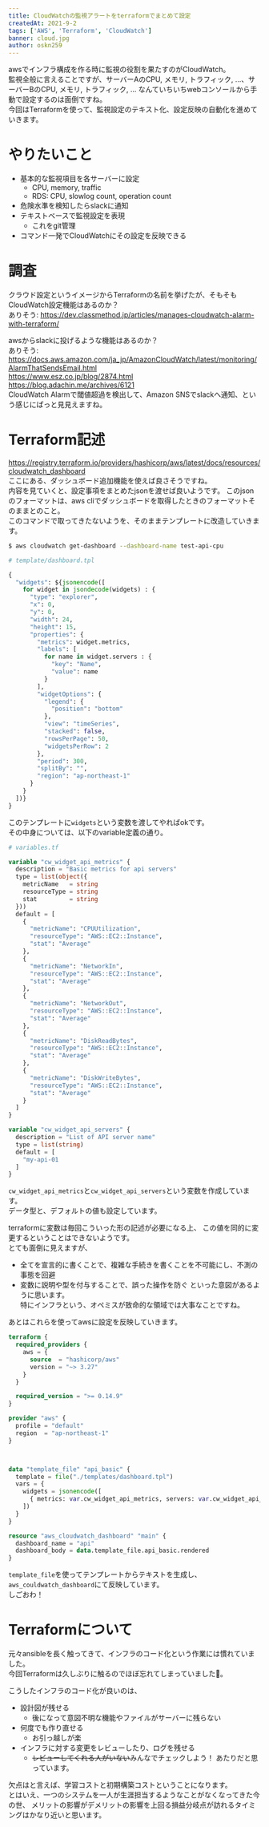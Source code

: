 ```yaml
---
title: CloudWatchの監視アラートをterraformでまとめて設定
createdAt: 2021-9-2
tags: ['AWS', 'Terraform', 'CloudWatch']
banner: cloud.jpg
author: oskn259
---
```


awsでインフラ構成を作る時に監視の役割を果たすのがCloudWatch。  
監視全般に言えることですが、サーバーAのCPU, メモリ, トラフィック, ...、サーバーBのCPU, メモリ, トラフィック, ...
なんていちいちwebコンソールから手動で設定するのは面倒ですね。  
今回はTerraformを使って、監視設定のテキスト化、設定反映の自動化を進めていきます。


# やりたいこと
* 基本的な監視項目を各サーバーに設定
  - CPU, memory, traffic
  - RDS: CPU, slowlog count, operation count
* 危険水準を検知したらslackに通知
* テキストベースで監視設定を表現
  - これをgit管理
* コマンド一発でCloudWatchにその設定を反映できる


# 調査
クラウド設定というイメージからTerraformの名前を挙げたが、そもそもCloudWatch設定機能はあるのか？  
ありそう: https://dev.classmethod.jp/articles/manages-cloudwatch-alarm-with-terraform/  

awsからslackに投げるような機能はあるのか？  
ありそう:  
https://docs.aws.amazon.com/ja_jp/AmazonCloudWatch/latest/monitoring/AlarmThatSendsEmail.html  
https://www.esz.co.jp/blog/2874.html  
https://blog.adachin.me/archives/6121  
CloudWatch Alarmで閾値超過を検出して、Amazon SNSでslackへ通知、という感じにぱっと見見えますね。  


# Terraform記述
https://registry.terraform.io/providers/hashicorp/aws/latest/docs/resources/cloudwatch_dashboard  
ここにある、ダッシュボード追加機能を使えば良さそうですね。  
内容を見ていくと、設定事項をまとめたjsonを渡せば良いようです。
このjsonのフォーマットは、aws cliでダッシュボードを取得したときのフォーマットそのままとのこと。  
このコマンドで取ってきたないようを、そのままテンプレートに改造していきます。  
```bash
$ aws cloudwatch get-dashboard --dashboard-name test-api-cpu
```  

```terraform
# template/dashboard.tpl

{
  "widgets": ${jsonencode([
    for widget in jsondecode(widgets) : {
      "type": "explorer",
      "x": 0,
      "y": 0,
      "width": 24,
      "height": 15,
      "properties": {
        "metrics": widget.metrics,
        "labels": [
          for name in widget.servers : {
            "key": "Name",
            "value": name
          }
        ],
        "widgetOptions": {
          "legend": {
            "position": "bottom"
          },
          "view": "timeSeries",
          "stacked": false,
          "rowsPerPage": 50,
          "widgetsPerRow": 2
        },
        "period": 300,
        "splitBy": "",
        "region": "ap-northeast-1"
      }
    }
  ])}
}
```
このテンプレートに`widgets`という変数を渡してやればokです。  
その中身については、以下のvariable定義の通り。  

```terraform
# variables.tf

variable "cw_widget_api_metrics" {
  description = "Basic metrics for api servers"
  type = list(object({
    metricName   = string
    resourceType = string
    stat         = string
  }))
  default = [
    {
      "metricName": "CPUUtilization",
      "resourceType": "AWS::EC2::Instance",
      "stat": "Average"
    },
    {
      "metricName": "NetworkIn",
      "resourceType": "AWS::EC2::Instance",
      "stat": "Average"
    },
    {
      "metricName": "NetworkOut",
      "resourceType": "AWS::EC2::Instance",
      "stat": "Average"
    },
    {
      "metricName": "DiskReadBytes",
      "resourceType": "AWS::EC2::Instance",
      "stat": "Average"
    },
    {
      "metricName": "DiskWriteBytes",
      "resourceType": "AWS::EC2::Instance",
      "stat": "Average"
    }
  ]
}

variable "cw_widget_api_servers" {
  description = "List of API server name"
  type = list(string)
  default = [
    "my-api-01
  ]
}
```  
`cw_widget_api_metrics`と`cw_widget_api_servers`という変数を作成しています。  
データ型と、デフォルトの値も設定しています。  

terraformに変数は毎回こういった形の記述が必要になる上、
この値を同的に変更するということはできないようです。  
とても面倒に見えますが、
* 全てを宣言的に書くことで、複雑な手続きを書くことを不可能にし、不測の事態を回避
* 変数に説明や型を付与することで、誤った操作を防ぐ
といった意図があるように思います。  
特にインフラという、オペミスが致命的な領域では大事なことですね。  

あとはこれらを使ってawsに設定を反映していきます。  
```terraform
terraform {
  required_providers {
    aws = {
      source  = "hashicorp/aws"
      version = "~> 3.27"
    }
  }

  required_version = ">= 0.14.9"
}

provider "aws" {
  profile = "default"
  region  = "ap-northeast-1"
}



data "template_file" "api_basic" {
  template = file("./templates/dashboard.tpl")
  vars = {
    widgets = jsonencode([
      { metrics: var.cw_widget_api_metrics, servers: var.cw_widget_api_servers }
    ])
  }
}

resource "aws_cloudwatch_dashboard" "main" {
  dashboard_name = "api"
  dashboard_body = data.template_file.api_basic.rendered
}
```  
`template_file`を使ってテンプレートからテキストを生成し、`aws_couldwatch_dashboard`にて反映しています。  
しごおわ！



# Terraformについて
元々ansibleを長く触ってきて、インフラのコード化という作業には慣れていました。  
今回Terraformは久しぶりに触るのでほぼ忘れてしまっていました🐓。  

こうしたインフラのコード化が良いのは、
* 設計図が残せる
  - 後になって意図不明な機能やファイルがサーバーに残らない
* 何度でも作り直せる
  - お引っ越しが楽
* インフラに対する変更をレビューしたり、ログを残せる
  - ~~レビューしてくれる人がいない~~みんなでチェックしよう！
あたりだと思っています。  

欠点はと言えば、学習コストと初期構築コストということになります。  
とはいえ、一つのシステムを一人が生涯担当するようなことがなくなってきた今の世、
メリットの影響がデメリットの影響を上回る損益分岐点が訪れるタイミングはかなり近いと思います。  
